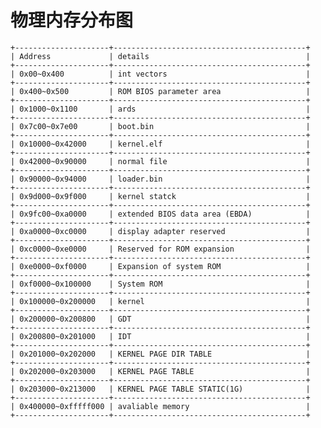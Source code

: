 # 物理内存分布图
    +---------------------+-------------------------------------------+
    | Address             | details                                   |
    +---------------------+-------------------------------------------+
    | 0x00~0x400          | int vectors                               |
    +---------------------+-------------------------------------------+
    | 0x400~0x500         | ROM BIOS parameter area                   |
    +---------------------+-------------------------------------------+
    | 0x1000~0x1100       | ards                                      |
    +---------------------+-------------------------------------------+
    | 0x7c00~0x7e00       | boot.bin                                  |
    +---------------------+-------------------------------------------+
    | 0x10000~0x42000     | kernel.elf                                |
    +---------------------+-------------------------------------------+
    | 0x42000~0x90000     | normal file                               |
    +---------------------+-------------------------------------------+
    | 0x90000~0x94000     | loader.bin                                |
    +---------------------+-------------------------------------------+
    | 0x9d000~0x9f000     | kernel statck                             |
    +---------------------+-------------------------------------------+
    | 0x9fc00~0xa0000     | extended BIOS data area (EBDA)            |
    +---------------------+-------------------------------------------+
    | 0xa0000~0xc0000     | display adapter reserved                  |
    +---------------------+-------------------------------------------+
    | 0xc0000~0xe0000     | Reserved for ROM expansion                |
    +---------------------+-------------------------------------------+
    | 0xe0000~0xf0000     | Expansion of system ROM                   |
    +---------------------+-------------------------------------------+
    | 0xf0000~0x100000    | System ROM                                |
    +---------------------+-------------------------------------------+
    | 0x100000~0x200000   | kernel                                    |
    +---------------------+-------------------------------------------+
    | 0x200000~0x200800   | GDT                                       |
    +---------------------+-------------------------------------------+
    | 0x200800~0x201000   | IDT                                       |
    +---------------------+-------------------------------------------+
    | 0x201000~0x202000   | KERNEL PAGE DIR TABLE                     |
    +---------------------+-------------------------------------------+
    | 0x202000~0x203000   | KERNEL PAGE TABLE                         |
    +---------------------+-------------------------------------------+
    | 0x203000~0x213000   | KERNEL PAGE TABLE STATIC(1G)              |
    +---------------------+-------------------------------------------+
    | 0x400000~0xfffff000 | avaliable memory                          |
    +---------------------+-------------------------------------------+

